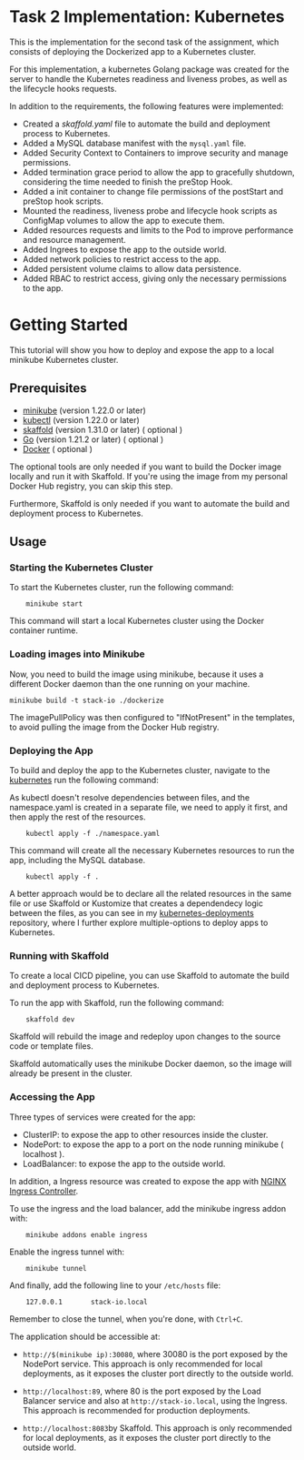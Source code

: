 # Task 2 Implementation: Kubernetes

This is the implementation for the second task of the assignment, which consists of deploying the Dockerized app to a Kubernetes cluster.

For this implementation, a kubernetes Golang package was created for the server to handle the Kubernetes readiness and liveness probes, as well as the lifecycle hooks requests.

In addition to the requirements, the following features were implemented:

- Created a *skaffold.yaml* file to automate the build and deployment process to Kubernetes.
- Added a MySQL database manifest with the `mysql.yaml` file.
- Added Security Context to Containers to improve security and manage permissions.
- Added termination grace period to allow the app to gracefully shutdown, considering the time needed to finish the preStop Hook.
- Added a init container to change file permissions of the postStart and preStop hook scripts.
- Mounted the readiness, liveness probe and lifecycle hook scripts as ConfigMap volumes to allow the app to execute them.
- Added resources requests and limits to the Pod to improve performance and resource management.
- Added Ingrees to expose the app to the outside world.
- Added network policies to restrict access to the app.
- Added persistent volume claims to allow data persistence.
- Added RBAC to restrict access, giving only the necessary permissions to the app.

# Getting Started

This tutorial will show you how to deploy and expose the app to a local minikube Kubernetes cluster.

## Prerequisites

- [minikube](https://minikube.sigs.k8s.io/docs/start/) (version 1.22.0 or later)
- [kubectl](https://kubernetes.io/docs/tasks/tools/) (version 1.22.0 or later)
- [skaffold](https://skaffold.dev/docs/install/) (version 1.31.0 or later) ( optional )
- [Go](https://golang.org/dl/) (version 1.21.2 or later) ( optional )
- [Docker](https://www.docker.com/products/docker-desktop) ( optional )

The optional tools are only needed if you want to build the Docker image locally and run it with Skaffold. If you're using the image from my personal Docker Hub registry, you can skip this step.

Furthermore, Skaffold is only needed if you want to automate the build and deployment process to Kubernetes.

## Usage

### Starting the Kubernetes Cluster

To start the Kubernetes cluster, run the following command:

```
    minikube start
```

This command will start a local Kubernetes cluster using the Docker container runtime.

### Loading images into Minikube

Now, you need to build the image using minikube, because it uses a different Docker daemon than the one running on your machine.

```
minikube build -t stack-io ./dockerize
```

The imagePullPolicy was then configured to "IfNotPresent" in the templates, to avoid pulling the image from the Docker Hub registry.

### Deploying the App

To build and deploy the app to the Kubernetes cluster, navigate to the [kubernetes](./kubernetes) run the following command:

As kubectl doesn't resolve dependencies between files, and the namespace.yaml is created in a separate file, we need to apply it first, and then apply the rest of the resources. 
```
    kubectl apply -f ./namespace.yaml 
```
   
This command will create all the necessary Kubernetes resources to run the app, including the MySQL database.
```
    kubectl apply -f .
```

A better approach would be to declare all the related resources in the same file or use Skaffold or Kustomize that creates a dependendecy logic between the files, as you can see in my [kubernetes-deployments](github.com/guirgouveia/kubernetes-deployments) repository, where I further explore multiple-options to deploy apps to Kubernetes.

### Running with Skaffold

To create a local CICD pipeline, you can use Skaffold to automate the build and deployment process to Kubernetes.

To run the app with Skaffold, run the following command:

```
    skaffold dev
```

Skaffold will rebuild the image and redeploy upon changes to the source code or template files.

Skaffold automatically uses the minikube Docker daemon, so the image will already be present in the cluster.

### Accessing the App

Three types of services were created for the app:

- ClusterIP: to expose the app to other resources inside the cluster.
- NodePort: to expose the app to a port on the node running minikube ( localhost ).
- LoadBalancer: to expose the app to the outside world.

In addition, a Ingress resource was created to expose the app with [NGINX Ingress Controller](https://www.google.com/url?sa=t&rct=j&q=&esrc=s&source=web&cd=&ved=2ahUKEwiQn8W3v7WCAxXPqJUCHU7RBOMQFnoECAUQAQ&url=https%3A%2F%2Fdocs.nginx.com%2Fnginx-ingress-controller%2F&usg=AOvVaw2lebwrv0Wvgj3YPSasaSWF&opi=89978449).


To use the ingress and the load balancer, add the minikube ingress addon with:

```
    minikube addons enable ingress
```

Enable the ingress tunnel with:

```
    minikube tunnel
```

And finally, add the following line to your `/etc/hosts` file:
```
    127.0.0.1       stack-io.local
```

Remember to close the tunnel, when you're done, with `Ctrl+C`.

The application should be accessible at:

- `http://$(minikube ip):30080`, where 30080 is the port exposed by the NodePort service. This approach is only recommended for local deployments, as it exposes the cluster port directly to the outside world.

- `http://localhost:89`, where 80 is the port exposed by the Load Balancer service and also at `http://stack-io.local`, using the Ingress. This approach is recommended for production deployments.

- `http://localhost:8083`by Skaffold. This approach is only recommended for local deployments, as it exposes the cluster port directly to the outside world.

